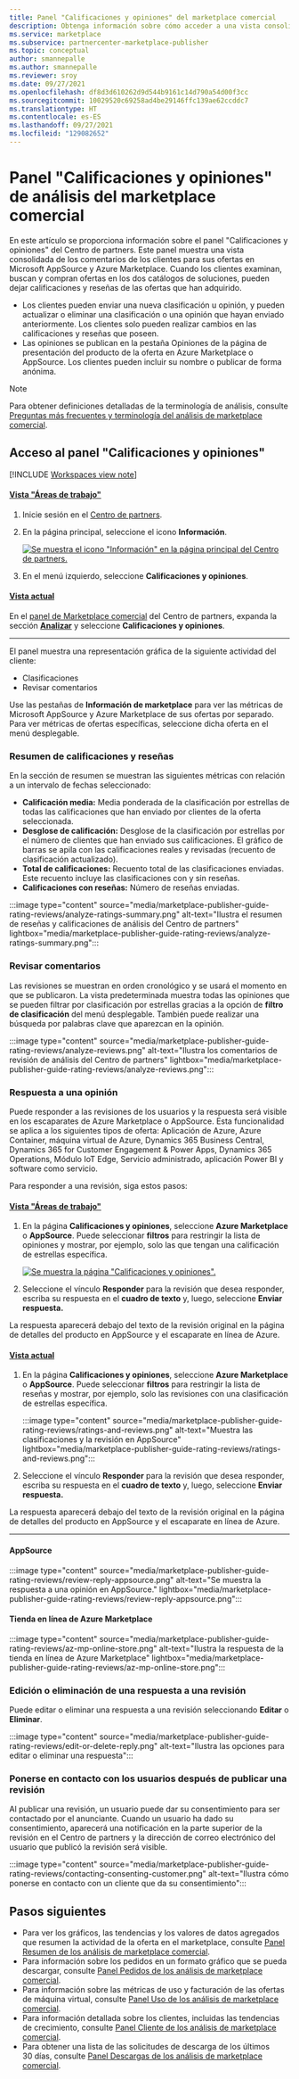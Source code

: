 ```yaml
---
title: Panel "Calificaciones y opiniones" del marketplace comercial
description: Obtenga información sobre cómo acceder a una vista consolidada de los comentarios de los clientes para sus ofertas en Microsoft AppSource y Azure Marketplace.
ms.service: marketplace
ms.subservice: partnercenter-marketplace-publisher
ms.topic: conceptual
author: smannepalle
ms.author: smannepalle
ms.reviewer: sroy
ms.date: 09/27/2021
ms.openlocfilehash: df8d3d610262d9d544b9161c14d790a54d00f3cc
ms.sourcegitcommit: 10029520c69258ad4be29146ffc139ae62ccddc7
ms.translationtype: HT
ms.contentlocale: es-ES
ms.lasthandoff: 09/27/2021
ms.locfileid: "129082652"
---
```

# <a name="ratings-and-reviews-dashboard-in-commercial-marketplace-analytics"></a>Panel "Calificaciones y opiniones" de análisis del marketplace comercial

En este artículo se proporciona información sobre el panel "Calificaciones y opiniones" del Centro de partners. Este panel muestra una vista consolidada de los comentarios de los clientes para sus ofertas en Microsoft AppSource y Azure Marketplace. Cuando los clientes examinan, buscan y compran ofertas en los dos catálogos de soluciones, pueden dejar calificaciones y reseñas de las ofertas que han adquirido.

- Los clientes pueden enviar una nueva clasificación u opinión, y pueden actualizar o eliminar una clasificación o una opinión que hayan enviado anteriormente. Los clientes solo pueden realizar cambios en las calificaciones y reseñas que poseen.  
- Las opiniones se publican en la pestaña Opiniones de la página de presentación del producto de la oferta en Azure Marketplace o AppSource. Los clientes pueden incluir su nombre o publicar de forma anónima.  

>[!NOTE]
> Para obtener definiciones detalladas de la terminología de análisis, consulte [Preguntas más frecuentes y terminología del análisis de marketplace comercial](analytics-faq.yml).

## <a name="access-the-ratings--reviews-dashboard"></a>Acceso al panel "Calificaciones y opiniones"

[!INCLUDE [Workspaces view note](./includes/preview-interface.md)]

#### <a name="workspaces-view"></a>[Vista "Áreas de trabajo"](#tab/workspaces-view)

1. Inicie sesión en el [Centro de partners](https://partner.microsoft.com/dashboard/home).
1. En la página principal, seleccione el icono **Información**.

    [ ![Se muestra el icono "Información" en la página principal del Centro de partners.](./media/workspaces/partner-center-insights-tile.png) ](./media/workspaces/partner-center-insights-tile.png#lightbox)

1. En el menú izquierdo, seleccione **Calificaciones y opiniones**.

#### <a name="current-view"></a>[Vista actual](#tab/current-view)

En el [panel de Marketplace comercial](https://partner.microsoft.com/dashboard/commercial-marketplace/overview) del Centro de partners, expanda la sección **[Analizar](https://partner.microsoft.com/dashboard/commercial-marketplace/analytics/summary)** y seleccione **Calificaciones y opiniones**.

---

El panel muestra una representación gráfica de la siguiente actividad del cliente:

- Clasificaciones  
- Revisar comentarios

Use las pestañas de **Información de marketplace** para ver las métricas de Microsoft AppSource y Azure Marketplace de sus ofertas por separado. Para ver métricas de ofertas específicas, seleccione dicha oferta en el menú desplegable.

### <a name="ratings-and-reviews-summary"></a>Resumen de calificaciones y reseñas

En la sección de resumen se muestran las siguientes métricas con relación a un intervalo de fechas seleccionado:

- **Calificación media:** Media ponderada de la clasificación por estrellas de todas las calificaciones que han enviado por clientes de la oferta seleccionada.
- **Desglose de calificación:** Desglose de la clasificación por estrellas por el número de clientes que han enviado sus calificaciones. El gráfico de barras se apila con las calificaciones reales y revisadas (recuento de clasificación actualizado).
- **Total de calificaciones:** Recuento total de las clasificaciones enviadas. Este recuento incluye las clasificaciones con y sin reseñas.
- **Calificaciones con reseñas:** Número de reseñas enviadas.

:::image type="content" source="media/marketplace-publisher-guide-rating-reviews/analyze-ratings-summary.png" alt-text="Ilustra el resumen de reseñas y calificaciones de análisis del Centro de partners" lightbox="media/marketplace-publisher-guide-rating-reviews/analyze-ratings-summary.png":::

### <a name="review-comments"></a>Revisar comentarios

Las revisiones se muestran en orden cronológico y se usará el momento en que se publicaron. La vista predeterminada muestra todas las opiniones que se pueden filtrar por clasificación por estrellas gracias a la opción de **filtro de clasificación** del menú desplegable. También puede realizar una búsqueda por palabras clave que aparezcan en la opinión.  

:::image type="content" source="media/marketplace-publisher-guide-rating-reviews/analyze-reviews.png" alt-text="Ilustra los comentarios de revisión de análisis del Centro de partners" lightbox="media/marketplace-publisher-guide-rating-reviews/analyze-reviews.png":::

### <a name="respond-to-a-review"></a>Respuesta a una opinión

Puede responder a las revisiones de los usuarios y la respuesta será visible en los escaparates de Azure Marketplace o AppSource. Esta funcionalidad se aplica a los siguientes tipos de oferta: Aplicación de Azure, Azure Container, máquina virtual de Azure, Dynamics 365 Business Central, Dynamics 365 for Customer Engagement & Power Apps, Dynamics 365 Operations, Módulo IoT Edge, Servicio administrado, aplicación Power BI y software como servicio.

Para responder a una revisión, siga estos pasos:

#### <a name="workspaces-view"></a>[Vista "Áreas de trabajo"](#tab/workspaces-view)

1. En la página **Calificaciones y opiniones**, seleccione **Azure Marketplace** o **AppSource**. Puede seleccionar **filtros** para restringir la lista de opiniones y mostrar, por ejemplo, solo las que tengan una calificación de estrellas específica.

    [![Se muestra la página "Calificaciones y opiniones".](media/marketplace-publisher-guide-rating-reviews/ratings-and-reviews-workspace.png)](media/marketplace-publisher-guide-rating-reviews/ratings-and-reviews-workspace.png#lightbox)

1. Seleccione el vínculo **Responder** para la revisión que desea responder, escriba su respuesta en el **cuadro de texto** y, luego, seleccione **Enviar respuesta.**

La respuesta aparecerá debajo del texto de la revisión original en la página de detalles del producto en AppSource y el escaparate en línea de Azure.

#### <a name="current-view"></a>[Vista actual](#tab/current-view)

1. En la página **Calificaciones y opiniones**, seleccione **Azure Marketplace** o **AppSource**. Puede seleccionar **filtros** para restringir la lista de reseñas y mostrar, por ejemplo, solo las revisiones con una clasificación de estrellas específica.

    :::image type="content" source="media/marketplace-publisher-guide-rating-reviews/ratings-and-reviews.png" alt-text="Muestra las clasificaciones y la revisión en AppSource" lightbox="media/marketplace-publisher-guide-rating-reviews/ratings-and-reviews.png":::

1. Seleccione el vínculo **Responder** para la revisión que desea responder, escriba su respuesta en el **cuadro de texto** y, luego, seleccione **Enviar respuesta.**

La respuesta aparecerá debajo del texto de la revisión original en la página de detalles del producto en AppSource y el escaparate en línea de Azure.

---

#### <a name="appsource"></a>AppSource

:::image type="content" source="media/marketplace-publisher-guide-rating-reviews/review-reply-appsource.png" alt-text="Se muestra la respuesta a una opinión en AppSource." lightbox="media/marketplace-publisher-guide-rating-reviews/review-reply-appsource.png":::

#### <a name="azure-marketplace-online-store"></a>Tienda en línea de Azure Marketplace

:::image type="content" source="media/marketplace-publisher-guide-rating-reviews/az-mp-online-store.png" alt-text="Ilustra la respuesta de la tienda en línea de Azure Marketplace" lightbox="media/marketplace-publisher-guide-rating-reviews/az-mp-online-store.png":::

### <a name="editing-or-deleting-a-response-to-a-review"></a>Edición o eliminación de una respuesta a una revisión

Puede editar o eliminar una respuesta a una revisión seleccionando **Editar** o **Eliminar**.

:::image type="content" source="media/marketplace-publisher-guide-rating-reviews/edit-or-delete-reply.png" alt-text="Ilustra las opciones para editar o eliminar una respuesta":::

### <a name="contacting-users-after-a-review-has-been-posted"></a>Ponerse en contacto con los usuarios después de publicar una revisión

Al publicar una revisión, un usuario puede dar su consentimiento para ser contactado por el anunciante. Cuando un usuario ha dado su consentimiento, aparecerá una notificación en la parte superior de la revisión en el Centro de partners y la dirección de correo electrónico del usuario que publicó la revisión será visible.

:::image type="content" source="media/marketplace-publisher-guide-rating-reviews/contacting-consenting-customer.png" alt-text="Ilustra cómo ponerse en contacto con un cliente que da su consentimiento":::

## <a name="next-steps"></a>Pasos siguientes

- Para ver los gráficos, las tendencias y los valores de datos agregados que resumen la actividad de la oferta en el marketplace, consulte [Panel Resumen de los análisis de marketplace comercial](summary-dashboard.md).
- Para información sobre los pedidos en un formato gráfico que se pueda descargar, consulte [Panel Pedidos de los análisis de marketplace comercial](orders-dashboard.md).
- Para información sobre las métricas de uso y facturación de las ofertas de máquina virtual, consulte [Panel Uso de los análisis de marketplace comercial](usage-dashboard.md).
- Para información detallada sobre los clientes, incluidas las tendencias de crecimiento, consulte [Panel Cliente de los análisis de marketplace comercial](customer-dashboard.md).
- Para obtener una lista de las solicitudes de descarga de los últimos 30 días, consulte [Panel Descargas de los análisis de marketplace comercial](downloads-dashboard.md).
